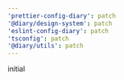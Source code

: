 ```yaml
---
'prettier-config-diary': patch
'@diary/design-system': patch
'eslint-config-diary': patch
'tsconfig': patch
'@diary/utils': patch
---
```


initial
